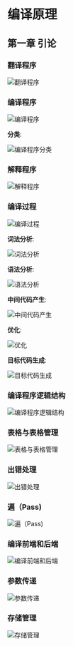 # 编译原理

## 第一章 引论

### 翻译程序

![翻译程序](image/compilation/翻译程序定义.png)

### 编译程序

![编译程序](image/compilation/编译程序.png)

**分类**:

![编译程序分类](image/compilation/编译程序分类.png)

### 解释程序

![解释程序](image/compilation/解释程序.png)

### 编译过程

![编译过程](image/compilation/编译过程.png)

**词法分析**:

![词法分析](image/compilation/词法分析.png)

**语法分析**:

![语法分析](image/compilation/语法分析.png)

**中间代码产生**:

![中间代码产生](image/compilation/中间代码产生.png)

**优化**:

![优化](image/compilation/优化.png)

**目标代码生成**:

![目标代码生成](image/compilation/目标代码产生.png)

### 编译程序逻辑结构

![编译程序逻辑结构](image/compilation/编译程序逻辑结构.png)

### 表格与表格管理

![表格与表格管理](image/compilation/表格.png)

### 出错处理

![出错处理](image/compilation/出错处理.png)

### 遍（Pass)

![遍（Pass)](image/compilation/遍.png)

### 编译前端和后端

![编译前端和后端](image/compilation/编译前端与后端.png)

### 参数传递

![参数传递](image/compilation/参数传递.png)

### 存储管理

![存储管理](image/compilation/存储管理.png)
